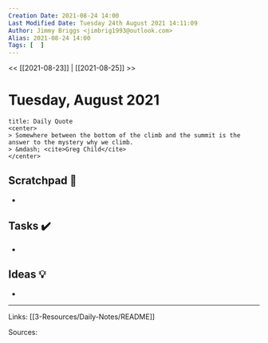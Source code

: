 ```yaml
---
Creation Date: 2021-08-24 14:00
Last Modified Date: Tuesday 24th August 2021 14:11:09
Author: Jimmy Briggs <jimbrig1993@outlook.com>
Alias: 2021-08-24 14:00
Tags: [  ]
---
```


<< [[2021-08-23]] | [[2021-08-25]] >>

# Tuesday, August 2021

```ad-quote
title: Daily Quote
<center>
> Somewhere between the bottom of the climb and the summit is the answer to the mystery why we climb.
> &mdash; <cite>Greg Child</cite>
</center>
```

## Scratchpad 📝

- 

## Tasks ✔️

-


## Ideas 💡

-

***

Links: [[3-Resources/Daily-Notes/README]]

Sources: